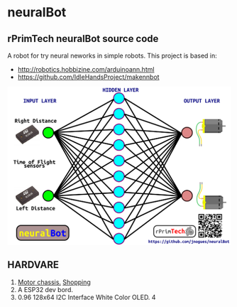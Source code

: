 # neuralBot
## rPrimTech neuralBot source code

A robot for try neural neworks in simple robots. 
This project is based in:

  * http://robotics.hobbizine.com/arduinoann.html
  * https://github.com/IdleHandsProject/makennbot
  

![AltText](https://github.com/jnogues/neuralBot/blob/master/images/poster1.png)  

## HARDVARE

1. [Motor chassis.](http://www.mantech.co.za/datasheets/products/FT-MC-002-KIT.pdf) [Shopping](https://www.amazon.es/Feetech-FT-MC-002-SMC-Aluminum-Vehicle-FT-SMC-2CH/dp/B06XZC2XDV)
2. A ESP32 dev bord.
3. 0.96 128x64 I2C Interface White Color OLED.
4



